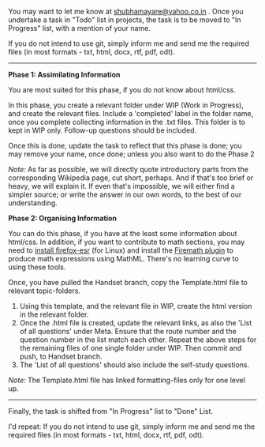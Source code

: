 You may want to let me know at shubhamayare@yahoo.co.in . Once you undertake a task in "Todo" list in projects, the task is to be moved to "In Progress" list, with a mention of your name.

If you do not intend to use git, simply inform me and send me the required files (in most formats - txt, html, docx, rtf, pdf, odt).

*************

**Phase 1: Assimilating Information**

You are most suited for this phase, if you do not know about html/css. 

In this phase, you create a relevant folder under WIP (Work in Progress), and create the relevant files. Include a 'completed' label in the folder name, once you complete collecting information in the .txt files. This folder is to kept in WIP only. Follow-up questions should be included.

Once this is done, update the task to reflect that this phase is done; you may remove your name, once done; unless you also want to do the Phase 2

*Note:* As far as possible, we will directly quote introductory parts from the corresponding Wikipedia page, cut short, perhaps. And if that's too brief or heavy, we will explain it. If even that's impossible, we will either find a simpler source; or write the answer in our own words, to the best of our understanding. 

**Phase 2: Organising Information**

You can do this phase, if you have at the least some information about html/css. In addition, if you want to contribute to math sections, you may need to [install firefox-esr](https://askubuntu.com/questions/894871/how-do-i-install-firefox-52-esr-on-16-04/897911#897911) (for Linux) and install the [Firemath plugin](https://askubuntu.com/questions/894871/how-do-i-install-firefox-52-esr-on-16-04/897911#897911) to produce math expressions using MathML. There's no learning curve to using these tools.

Once, you have pulled the Handset branch, copy the Template.html file to relevant topic-folders.
1. Using this template, and the relevant file in WIP, create the html version in the relevant folder.
2. Once the .html file is created, update the relevant links, as also the 'List of all questions' under Meta. Ensure that the route number and the question number in the list match each other.
Repeat the above steps for the remaining files of one single folder under WIP. Then commit and push, to Handset branch.
3. The 'List of all questions' should also include the self-study questions.

*Note:* The Template.html file has linked formatting-files only for one level up.

*************

Finally, the task is shifted from "In Progress" list to "Done" List.

I'd repeat: If you do not intend to use git, simply inform me and send me the required files (in most formats - txt, html, docx, rtf, pdf, odt).

